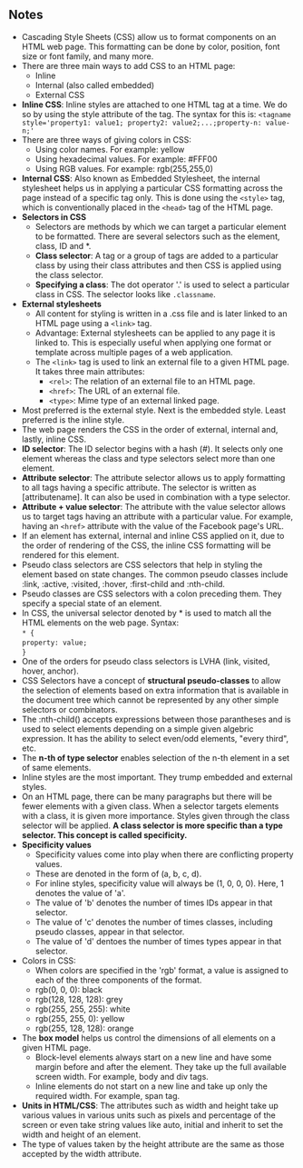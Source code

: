 ## **Notes**

- Cascading Style Sheets (CSS) allow us to format components on an HTML web page. This formatting can be done by color, position, font size or font family, and many more.
- There are three main ways to add CSS to an HTML page: 
    - Inline
    - Internal (also called embedded)
    - External CSS
- **Inline CSS**: Inline styles are attached to one HTML tag at a time. We do so by using the style attribute of the tag. The syntax for this is:
    `<tagname style='property1: value1; property2: value2;...;property-n: value-n;'`
- There are three ways of giving colors in CSS:
    - Using color names. For example: yellow
    - Using hexadecimal values. For example: #FFF00
    - Using RGB values. For example: rgb(255,255,0) 
- **Internal CSS**: Also known as Embedded Stylesheet, the internal stylesheet helps us in applying a particular CSS formatting across the page instead of a specific tag only. This is done using the `<style>` tag, which is conventionally placed in the `<head>` tag of the HTML page.     
- **Selectors in CSS**
    - Selectors are methods by which we can target a particular element to be formatted. There are several selectors such as the element, class, ID and *.
    - **Class selector**: A tag or a group of tags are added to a particular class by using their class attributes and then CSS is applied using the class selector.
    - **Specifying a class**:  The dot operator '.' is used to select a particular class in CSS. The selector looks like `.classname`. 
-  **External stylesheets**
    - All content for styling is written in a .css file and is later linked to an HTML page using a `<link>` tag.
    - Advantage: External stylesheets can be applied to any page it is linked to. This is especially useful when applying one format or template across multiple pages of a web application.  
    - The `<link>` tag is used to link an external file to a given HTML page. It takes three main attributes:
        - `<rel>`: The relation of an external file to an HTML page.
        - `<href>`: The URL of an external file.
        - `<type>`: Mime type of an external linked page.
- Most preferred is the external style. Next is the embedded style. Least preferred is the inline style. 
- The web page renders the CSS in the order of external, internal and, lastly, inline CSS.
- **ID selector**: The ID selector begins with a hash (#). It selects only one element whereas the class and type selectors select more than one element.
- **Attribute selector**: The attribute selector allows us to apply formatting to all tags having a specific attribute. The selector is written as [attributename]. It can also be used in combination with a type selector.
- **Attribute + value selector**: The attribute with the value selector allows us to target tags having an attribute with a particular value. For example, having an `<href>` attribute with the value of the Facebook page's URL.
- If an element has external, internal and inline CSS applied on it, due to the order of rendering of the CSS, the inline CSS formatting will be rendered for this element.
- Pseudo class selectors are CSS selectors that help in styling the element based on state changes. The common pseudo classes include :link, :active, :visited, :hover, :first-child and :nth-child.
- Pseudo classes are CSS selectors with a colon preceding them. They specify a special state of an element. 
- In CSS, the universal selector denoted by * is used to match all the HTML elements on the web page. 
    Syntax: <br>
    `* {`
    <br>
        `property: value;`
    <br>
    `}`      
- One of the orders for pseudo class selectors is LVHA (link, visited, hover, anchor).
- CSS Selectors have a concept of **structural pseudo-classes** to allow the selection of elements based on extra information that is available in the document tree which cannot be represented by any other simple selectors or combinators.  
- The :nth-child() accepts expressions between those parantheses and is used to select elements depending on a simple given algebric expression. It has the ability to select even/odd elements, "every third", etc. 
- The **n-th of type selector** enables selection of the n-th element in a set of same elements. 
- Inline styles are the most important. They trump embedded and external styles. 
- On an HTML page, there can be many paragraphs but there will be fewer elements with a given class. When a selector targets elements with a class, it is given more importance. Styles given through the class selector will be applied. **A class selector is more specific than a type selector. This concept is called specificity.**     
- **Specificity values**
    - Specificity values come into play when there are conflicting property values.
    - These are denoted in the form of (a, b, c, d).
    - For inline styles, specificity value will always be (1, 0, 0, 0). Here, 1 denotes the value of 'a'.
    - The value of 'b' denotes the number of times IDs appear in that selector.
    - The value of 'c' denotes the number of times classes, including pseudo classes, appear in that selector. 
    - The value of 'd' dentoes the number of times types appear in that selector.
- Colors in CSS: 
    - When colors are specified in the 'rgb' format, a value is assigned to each of the three components of the format.
    - rgb(0, 0, 0): black
    - rgb(128, 128, 128): grey 
    - rgb(255, 255, 255): white
    - rgb(255, 255, 0): yellow
    - rgb(255, 128, 128): orange
- The **box model** helps us control the dimensions of all elements on a given HTML page.
    - Block-level elements always start on a new line and have some margin before and after the element. They take up the full available screen width. For example, body and div tags.
    - Inline elements do not start on a new line and take up only the required width. For example, span tag.
- **Units in HTML/CSS**: The attributes such as width and height take up various values in various units such as pixels and percentage of the screen or even take string values like auto, initial and inherit to set the width and height of an element. 
- The type of values taken by the height attribute are the same as those accepted by the width attribute.    
